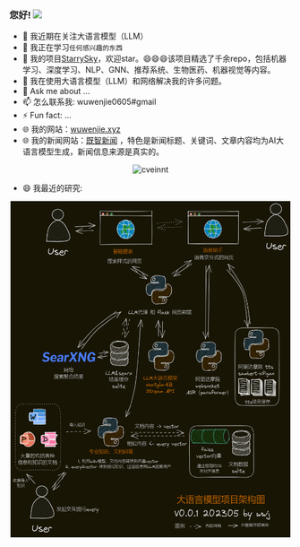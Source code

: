 ### 您好! <img src="https://media.giphy.com/media/hvRJCLFzcasrR4ia7z/giphy.gif" width="22">


- 🔭 我近期在关注大语言模型（LLM）
- 🌱 我正在学习`任何感兴趣的东西`
- 👯 我的项目[StarrySky](https://github.com/wuwenjie1992/StarrySky)，欢迎star。😄😄😄该项目精选了千余repo，包括机器学习、深度学习、NLP、GNN、推荐系统、生物医药、机器视觉等内容。 
- 🤔 我在使用大语言模型（LLM）和网络解决我的许多问题。
- 💬 Ask me about ...
- 📫 怎么联系我: wuwenjie0605#gmail
- ⚡ Fun fact: ...
- 🌐 我的网站：[wuwenjie.xyz](http://www.wuwenjie.xyz/)
- 🌐 我的新闻网站：[既智新闻](http://www.wuwenjie.xyz/wordpress) ，特色是新闻标题、关键词、文章内容均为AI大语言模型生成，新闻信息来源是真实的。

<p align="center"> <img src="https://github-readme-stats.vercel.app/api?username=wuwenjie1992&count_private=false&show_icons=true&hide_border=true&theme=tokyonight" alt="cveinnt" />

- 😄 我最近的研究: 
<p align="center"> <img src="./LLM_PROJECT.png" width = "500" height = "600" alt="LLM_PROJECT" align='center' />

